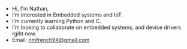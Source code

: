 - Hi, I'm Nathan,
- I’m interested in Embedded systems and IoT.
- I’m currently learning Python and C. 
- I’m looking to collaborate on embedded systems, and device drivers rgiht now.
- Email: nmfrench94@gmail.com

<!---
nfrench94/nfrench94 is a ✨ special ✨ repository because its `README.md` (this file) appears on your GitHub profile.
You can click the Preview link to take a look at your changes.
--->
